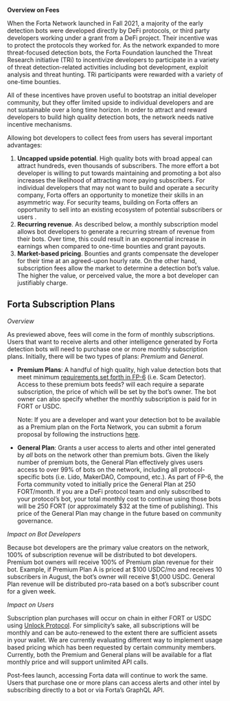 
**Overview on Fees**

When the Forta Network launched in Fall 2021, a majority of the early detection bots were developed directly by DeFi protocols, or third party developers working under a grant from a DeFi project. Their incentive was to protect the protocols they worked for. As the network expanded to more threat-focused detection bots, the Forta Foundation launched the Threat Research initiative (TRi) to incentivize developers to participate in a variety of threat detection-related activities including bot development, exploit analysis and threat hunting. TRi participants were rewarded with a variety of one-time bounties. 

All of these incentives have proven useful to bootstrap an initial developer community, but they offer limited upside to individual developers and are not sustainable over a long time horizon. In order to attract and reward developers to build high quality detection bots, the network needs native incentive mechanisms. 

Allowing bot developers to collect fees from users has several important advantages:

 



1. **Uncapped upside potential**. High quality bots with broad appeal can attract hundreds, even thousands of subscribers. The more effort a bot developer is willing to put towards maintaining and promoting a bot also increases the likelihood of attracting more paying subscribers. For individual developers that may not want to build and operate a security company, Forta offers an opportunity to monetize their skills in an asymmetric way. For security teams, building on Forta offers an opportunity to sell into an existing ecosystem of potential subscribers or users . 
2. **Recurring revenue**. As described below, a monthly subscription model allows bot developers to generate a recurring stream of revenue from their bots. Over time, this could result in an exponential increase in earnings when compared to one-time bounties and grant payouts. 
3. **Market-based pricing**. Bounties and grants compensate the developer for their time at an agreed-upon hourly rate. On the other hand, subscription fees allow  the market to determine a detection bot’s value. The higher the value, or perceived value, the more a bot developer can justifiably charge.  


## **Forta Subscription Plans**

_Overview_

As previewed above, fees will come in the form of monthly subscriptions. Users that want to receive alerts and other intelligence generated by Forta detection bots will need to purchase one or more monthly subscription plans. Initially, there will be two types of plans: _Premium_ and _General_.



* **Premium Plans**: A handful of high quality, high value detection bots that meet minimum [requirements set forth in FP-6](https://gov.forta.network/t/forta-proposal-6-fp-6-implementing-bot-data-fees/707/6) (i.e. Scam Detector). Access to these premium bots feeds? will each require a separate subscription, the price of which will be set by the bot’s owner. The bot owner can also specify whether the monthly subscription is paid for in FORT or USDC.

    Note: If you are a developer and want your detection bot to be available as a Premium plan on the Forta Network, you can submit a forum proposal by following the instructions [here](https://gov.forta.network/t/about-the-premium-feed-proposals-category/713/2).  

* **General Plan**: Grants a user access to alerts and other intel generated by _all_ bots on the network other than premium bots. Given the likely number of premium bots, the General Plan effectively gives users access to over 99% of bots on the network, including all protocol-specific bots (i.e. Lido, MakerDAO, Compound, etc.). As part of FP-6, the Forta community voted to initially price the General Plan at 250 FORT/month. If you are a DeFi protocol team and only subscribed to your protocol’s bot, your total monthly cost to continue using those bots will be 250 FORT (or approximately $32 at the time of publishing). This price of the General Plan may change in the future based on community governance. 

_Impact on Bot Developers_

Because bot developers are the primary value creators on the network, 100% of subscription revenue will be distributed to bot developers. Premium bot owners will receive 100% of Premium plan revenue for their bot. Example, if Premium Plan A is priced at $100 USDC/mo and receives 10 subscribers in August, the bot’s owner will receive $1,000 USDC. General Plan revenue will be distributed pro-rata based on a bot’s subscriber count for a given week.

_Impact on Users_

Subscription plan purchases will occur on chain in either FORT or USDC using [Unlock Protocol](https://unlock-protocol.com/). For simplicity’s sake, all subscriptions will be monthly and can be auto-renewed to the extent there are sufficient assets in your wallet. We are currently evaluating different way to implement usage based pricing which has been requested by certain community members. Currently, both the Premium and General plans will be available for a flat monthly price and will support unlimited API calls. 

Post-fees launch, accessing Forta data will continue to work the same. Users that purchase one or more plans can access alerts and other intel by subscribing directly to a bot or via Forta’s GraphQL API. 
